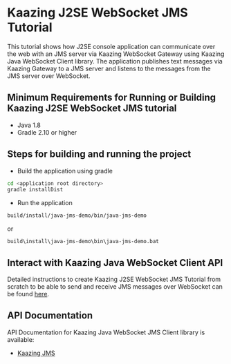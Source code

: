 # Kaazing J2SE WebSocket JMS Tutorial

This tutorial shows how J2SE console application can communicate over the web with an JMS server via Kaazing WebSocket Gateway using Kaazing Java WebSocket Client library. The application publishes text messages via Kaazing Gateway to a JMS server and listens to the messages from the JMS server over WebSocket.

## Minimum Requirements for Running or Building Kaazing J2SE WebSocket JMS tutorial

* Java 1.8
* Gradle 2.10 or higher

## Steps for building and running the project

- Build the application using gradle

```bash
cd <application root directory>
gradle installDist
```
- Run the application 

```bash
build/install/java-jms-demo/bin/java-jms-demo
```
or
```
build\install\java-jms-demo\bin\java-jms-demo.bat
```

## Interact with Kaazing Java WebSocket Client API

Detailed instructions to create Kaazing J2SE WebSocket JMS Tutorial from scratch to be able to send and receive JMS messages over WebSocket can be found [here](http://kaazing.com/doc/5.0/jms_client_docs/dev-java/o_dev_java.html).

## API Documentation

API Documentation for Kaazing Java WebSocket JMS Client library is available:

* [Kaazing JMS](https://kaazing.com/doc/jms/4.0/apidoc/client/java/jms/index.html)
